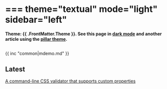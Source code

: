 ===
theme="textual"
mode="light"
sidebar="left"
===

#### Theme: {{ .FrontMatter.Theme }}. See this page in [dark mode](index.html) and another article using the [pillar theme](articles/css-validator-light.html).
##

{{ inc "common|mdemo.md" }}

## Latest


[A command-line CSS validator that supports custom properties](articles/css-validator.html)


